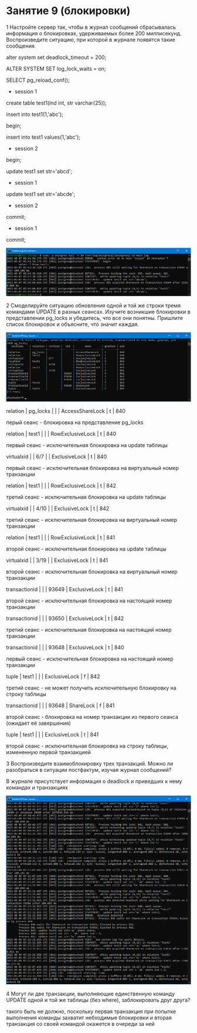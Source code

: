 # Занятие 9 (блокировки)
1 Настройте сервер так, чтобы в журнал сообщений сбрасывалась информация о блокировках, удерживаемых более 200 миллисекунд. Воспроизведите ситуацию, при которой в журнале появятся такие сообщения.

alter system set deadlock_timeout = 200;

ALTER SYSTEM SET log_lock_waits = on;

SELECT pg_reload_conf();

* session 1

create table test1(ind int, str varchar(25));

insert into test1(1,'abc');

begin;

insert into test1 values(1,'abc');

* session 2

begin;

update test1 set str='abcd';

* session 1

update test1 set str='abcde';

* session 2

commit;

* session 1

commit;

![Запись в логе](log-200ms.png)

2 Смоделируйте ситуацию обновления одной и той же строки тремя командами UPDATE в разных сеансах. Изучите возникшие блокировки в представлении pg_locks и убедитесь, что все они понятны. Пришлите список блокировок и объясните, что значит каждая.

![Три сеанса](pg_locks.png)

relation      | pg_locks |         |       | AccessShareLock  | t       | 840

перый сеанс - блокировка на представление pg_locks

relation      | test1    |         |       | RowExclusiveLock | t       | 840

первый сеанс - исключительная блокировка на update таблицы

virtualxid    |          | 6/7     |       | ExclusiveLock    | t       | 840

первый сеанс - исключительная блокировка на виртуальный номер транзакции

relation      | test1    |         |       | RowExclusiveLock | t       | 842

третий сеанс - исключительная блокировка на update таблицы

virtualxid    |          | 4/10    |       | ExclusiveLock    | t       | 842

третий сеанс - исключительная блокировка на виртуальный номер транзакции

relation      | test1    |         |       | RowExclusiveLock | t       | 841

второй сеанс - исключительная блокировка на update таблицы

virtualxid    |          | 3/19    |       | ExclusiveLock    | t       | 841

второй сеанс - исключительная блокировка на виртуальный номер транзакции

transactionid |          |         | 93649 | ExclusiveLock    | t       | 841

второй сеанс - исключительная блокировка на настоящий номер транзакции

transactionid |          |         | 93650 | ExclusiveLock    | t       | 842

третий сеанс - исключительная блокировка на настоящий номер транзакции

transactionid |          |         | 93648 | ExclusiveLock    | t       | 840
 
первый сеанс - исключительная блокировка на настоящий номер транзакции
 
tuple         | test1    |         |       | ExclusiveLock    | f       | 842
 
третий сеанс - не может получить исключительную блокировку на строку таблицы

transactionid |          |         | 93648 | ShareLock        | f       | 841

второй сеанс - блокировка на номер транзакции из первого сеанса (ожидает её завершения)

tuple         | test1    |         |       | ExclusiveLock    | t       | 841

второй сеанс - исключительная блокировка на строку таблицы, измененную первой транзакцией


3 Воспроизведите взаимоблокировку трех транзакций. Можно ли разобраться в ситуации постфактум, изучая журнал сообщений?

В журнале присутствует информация о deadlock и приведших к нему командах и транзакциях

![Взаимоблокировка трёх транзакций](deadlock.png)

4 Могут ли две транзакции, выполняющие единственную команду UPDATE одной и той же таблицы (без where), заблокировать друг друга?

такого быть не должно, поскольку первая транзакция при попытке выполнения команды захватит небходимые блокировки и вторая транзакция со своей командой окажется в очереди за ней
